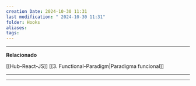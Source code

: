 ```yaml
---
creation Date: 2024-10-30 11:31
last modification: " 2024-10-30 11:31"
folder: Hooks
aliases: 
tags:
---
```

___
**Relacionado**

[[Hub-React-JS]]
[[3. Functional-Paradigm|Paradigma funcional]]
___

___

